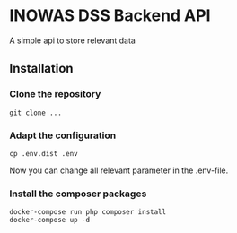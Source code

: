 # INOWAS DSS Backend API

A simple api to store relevant data

## Installation

### Clone the repository

```
git clone ...
```

### Adapt the configuration

```
cp .env.dist .env
```

Now you can change all relevant parameter in the .env-file.

### Install the composer packages

```
docker-compose run php composer install
docker-compose up -d
```
